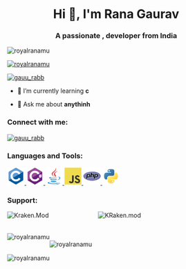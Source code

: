 <h1 align="center">Hi 👋, I'm Rana Gaurav</h1>
<h3 align="center">A passionate , developer from India</h3>

<p align="left"> <img src="https://komarev.com/ghpvc/?username=royalranamu&label=Profile%20views&color=0e75b6&style=flat" alt="royalranamu" /> </p>

<p align="left"> <a href="https://github.com/ryo-ma/github-profile-trophy"><img src="https://github-profile-trophy.vercel.app/?username=royalranamu" alt="royalranamu" /></a> </p>

<p align="left"> <a href="https://twitter.com/gauu_rabb" target="blank"><img src="https://img.shields.io/twitter/follow/gauu_rabb?logo=twitter&style=for-the-badge" alt="gauu_rabb" /></a> </p>

- 🌱 I’m currently learning **c**

- 💬 Ask me about **anythinh**

<h3 align="left">Connect with me:</h3>
<p align="left">
<a href="https://twitter.com/gauu_rabb" target="blank"><img align="center" src="https://raw.githubusercontent.com/rahuldkjain/github-profile-readme-generator/master/src/images/icons/Social/twitter.svg" alt="gauu_rabb" height="30" width="40" /></a>
</p>

<h3 align="left">Languages and Tools:</h3>
<p align="left"> <a href="https://www.cprogramming.com/" target="_blank" rel="noreferrer"> <img src="https://raw.githubusercontent.com/devicons/devicon/master/icons/c/c-original.svg" alt="c" width="40" height="40"/> </a> <a href="https://www.w3schools.com/cs/" target="_blank" rel="noreferrer"> <img src="https://raw.githubusercontent.com/devicons/devicon/master/icons/csharp/csharp-original.svg" alt="csharp" width="40" height="40"/> </a> <a href="https://www.java.com" target="_blank" rel="noreferrer"> <img src="https://raw.githubusercontent.com/devicons/devicon/master/icons/java/java-original.svg" alt="java" width="40" height="40"/> </a> <a href="https://developer.mozilla.org/en-US/docs/Web/JavaScript" target="_blank" rel="noreferrer"> <img src="https://raw.githubusercontent.com/devicons/devicon/master/icons/javascript/javascript-original.svg" alt="javascript" width="40" height="40"/> </a> <a href="https://www.php.net" target="_blank" rel="noreferrer"> <img src="https://raw.githubusercontent.com/devicons/devicon/master/icons/php/php-original.svg" alt="php" width="40" height="40"/> </a> <a href="https://www.python.org" target="_blank" rel="noreferrer"> <img src="https://raw.githubusercontent.com/devicons/devicon/master/icons/python/python-original.svg" alt="python" width="40" height="40"/> </a> </p>

<h3 align="left">Support:</h3>
<p><a href="https://www.buymeacoffee.com/Kraken.Mod"> <img align="left" src="https://cdn.buymeacoffee.com/buttons/v2/default-yellow.png" height="50" width="210" alt="Kraken.Mod" /></a><a href="https://ko-fi.com/KRaken.mod"> <img align="left" src="https://cdn.ko-fi.com/cdn/kofi3.png?v=3" height="50" width="210" alt="KRaken.mod" /></a></p><br><br>

<p><img align="left" src="https://github-readme-stats.vercel.app/api/top-langs?username=royalranamu&show_icons=true&locale=en&layout=compact" alt="royalranamu" /></p>

<p>&nbsp;<img align="center" src="https://github-readme-stats.vercel.app/api?username=royalranamu&show_icons=true&locale=en" alt="royalranamu" /></p>

<p><img align="center" src="https://github-readme-streak-stats.herokuapp.com/?user=royalranamu&" alt="royalranamu" /></p>
